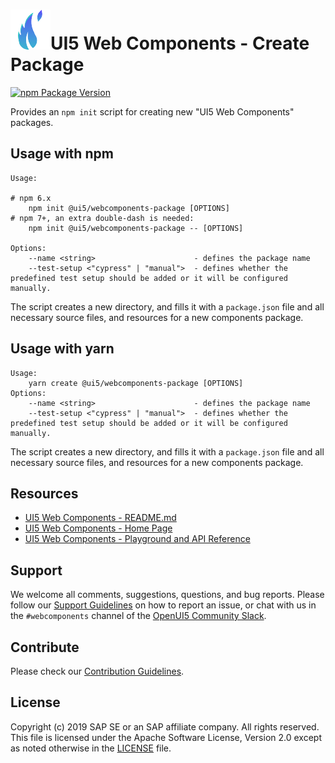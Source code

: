 # ![UI5 icon](https://raw.githubusercontent.com/SAP/ui5-webcomponents/main/docs/images/UI5_logo_water.png)UI5 Web Components - Create Package

[![npm Package Version](https://badge.fury.io/js/%40ui5%2Fwebcomponents.svg)](https://www.npmjs.com/package/@ui5/webcomponents)

Provides an `npm init` script for creating new "UI5 Web Components" packages.

## Usage with npm

```
Usage:

# npm 6.x
    npm init @ui5/webcomponents-package [OPTIONS]
# npm 7+, an extra double-dash is needed:
    npm init @ui5/webcomponents-package -- [OPTIONS]

Options:
    --name <string>                      - defines the package name
    --test-setup <"cypress" | "manual">  - defines whether the predefined test setup should be added or it will be configured manually.
```

The script creates a new directory, and fills it with a `package.json` file and all necessary source files, and resources for a new
components package.

## Usage with yarn

```
Usage:
    yarn create @ui5/webcomponents-package [OPTIONS]
Options:
    --name <string>                      - defines the package name
    --test-setup <"cypress" | "manual">  - defines whether the predefined test setup should be added or it will be configured manually.
```

The script creates a new directory, and fills it with a `package.json` file and all necessary source files, and resources for a new
components package.

## Resources
- [UI5 Web Components - README.md](https://github.com/SAP/ui5-webcomponents/blob/main/README.md)
- [UI5 Web Components - Home Page](https://sap.github.io/ui5-webcomponents)
- [UI5 Web Components - Playground and API Reference](https://sap.github.io/ui5-webcomponents/play/)

## Support
We welcome all comments, suggestions, questions, and bug reports. Please follow our [Support Guidelines](https://github.com/SAP/ui5-webcomponents/blob/main/SUPPORT.md#-content) on how to report an issue, or chat with us in the `#webcomponents` channel of the [OpenUI5 Community Slack](https://ui5-slack-invite.cfapps.eu10.hana.ondemand.com/).

## Contribute
Please check our [Contribution Guidelines](https://github.com/SAP/ui5-webcomponents/blob/main/docs/6-contributing/02-conventions-and-guidelines.md).

## License
Copyright (c) 2019 SAP SE or an SAP affiliate company. All rights reserved.
This file is licensed under the Apache Software License, Version 2.0 except as noted otherwise in the [LICENSE](https://github.com/SAP/ui5-webcomponents/blob/main/LICENSE.txt) file.
